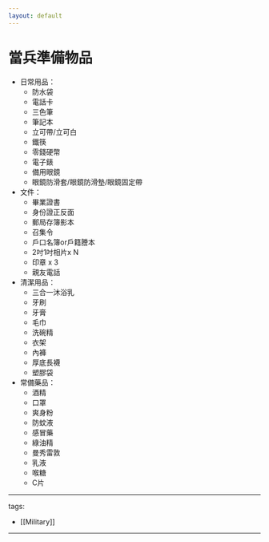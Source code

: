 ```yaml
---
layout: default
---
```


# 當兵準備物品

* 日常用品：
  * 防水袋
  * 電話卡
  * 三色筆
  * 筆記本
  * 立可帶/立可白
  * 鐵筷
  * 零錢硬幣
  * 電子錶
  * 備用眼鏡
  * 眼鏡防滑套/眼鏡防滑墊/眼鏡固定帶
* 文件：
  * 畢業證書
  * 身份證正反面
  * 郵局存簿影本
  * 召集令
  * 戶口名簿or戶籍謄本
  * 2吋1吋相片x N
  * 印章 x 3
  * 親友電話
* 清潔用品：
  * 三合一沐浴乳
  * 牙刷
  * 牙膏
  * 毛巾
  * 洗碗精
  * 衣架
  * 內褲
  * 厚底長襪
  * 塑膠袋
* 常備藥品：
  * 酒精
  * 口罩
  * 爽身粉
  * 防蚊液
  * 感冒藥
  * 綠油精
  * 曼秀雷敦
  * 乳液
  * 喉糖
  * C片


---
tags:
  - [[Military]]


---